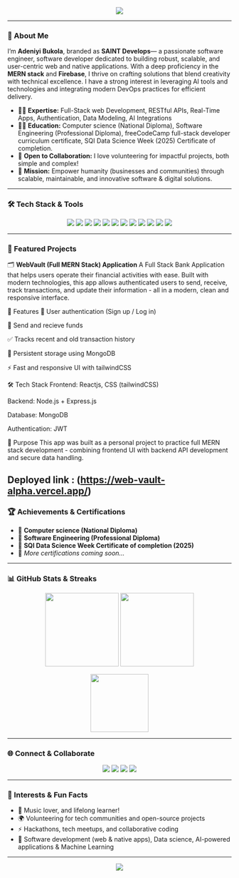 <p align="center">
  <img src="https://readme-typing-svg.demolab.com?font=Fira+Code&size=28&pause=1000&color=00BFFF&center=true&vCenter=true&width=900&lines=Hi%2C+I'm+Adeniyi+Bukola+%28SAINT+Develops%29;Full+Stack+Web+%26+Native+App+Developer;MERN+Stack+%7C+Firebase+;Welcome+to+my+GitHub+Profile!" />
</p>

---

### 👋 About Me

I’m **Adeniyi Bukola**, branded as **SAINT Develops**— a passionate software engineer, software developer dedicated to building robust, scalable, and user-centric web and native applications. With a deep proficiency in the **MERN stack** and **Firebase**, I thrive on crafting solutions that blend creativity with technical excellence. I have a strong interest in leveraging AI tools and technologies and integrating modern DevOps practices for efficient delivery.

- 🧑‍💻 **Expertise:** Full-Stack web Development, RESTful APIs, Real-Time Apps, Authentication, Data Modeling, AI Integrations
- 👨‍🏫 **Education:** Computer science (National Diploma), Software Engineering (Professional Diploma), freeCodeCamp full-stack developer curriculum certificate, SQI Data Science Week (2025) Certificate of completion. 
- 🤝 **Open to Collaboration:** I love volunteering for impactful projects, both simple and complex!
- 🌟 **Mission:** Empower humanity (businesses and communities) through scalable, maintainable, and innovative software & digital solutions.

---

### 🛠️ Tech Stack & Tools

<p align="center">
  <img src="https://img.shields.io/badge/-HTML5-E34F26?style=flat&logo=html5&logoColor=white" />
  <img src="https://img.shields.io/badge/-CSS3-1572B6?style=flat&logo=css3&logoColor=white" />
  <img src="https://img.shields.io/badge/-JavaScript-F7DF1E?style=flat&logo=javascript&logoColor=black" />
  <img src="https://img.shields.io/badge/-React-61DAFB?style=flat&logo=react&logoColor=black" />
  <img src="https://img.shields.io/badge/-Node.js-339933?style=flat&logo=node.js&logoColor=white" />
  <img src="https://img.shields.io/badge/-Express.js-000000?style=flat&logo=express&logoColor=white" />
  <img src="https://img.shields.io/badge/-MongoDB-47A248?style=flat&logo=mongodb&logoColor=white" />
  <img src="https://img.shields.io/badge/-Firebase-FFCA28?style=flat&logo=firebase&logoColor=black" />
  <img src="https://img.shields.io/badge/-TypeScript-3178C6?style=flat&logo=typescript&logoColor=white" />
  <img src="https://img.shields.io/badge/-Redux-764ABC?style=flat&logo=redux&logoColor=white" />
  <img src="https://img.shields.io/badge/-Git-F05032?style=flat&logo=git&logoColor=white" />
  <img src="https://img.shields.io/badge/-GitHub-181717?style=flat&logo=github&logoColor=white" />
</p>

---

### 🚀 Featured Projects

🗂️ **WebVault (Full MERN Stack) Application**
A Full Stack Bank Application that helps users operate their financial activities with ease. Built with modern technologies, this app allows authenticated users to send, receive, track transactions, and update their information - all in a modern, clean and responsive interface.

🚀 Features
🔐 User authentication (Sign up / Log in)

📝 Send and recieve funds

✅ Tracks recent and old transaction history

💾 Persistent storage using MongoDB 

⚡ Fast and responsive UI with tailwindCSS

🛠️ Tech Stack
Frontend: Reactjs, CSS (tailwindCSS)

Backend: Node.js + Express.js

Database: MongoDB 

Authentication: JWT

📌 Purpose
This app was built as a personal project to practice full MERN stack development - combining frontend UI with backend API development and secure data handling.

Deployed link : (https://web-vault-alpha.vercel.app/)
---

### 🏆 Achievements & Certifications

- 🥇 **Computer science (National Diploma)**
- 🥇 **Software Engineering (Professional Diploma)**
- 🥇 **SQI Data Science Week Certificate of completion (2025)**
- 🚧 *More certifications coming soon...*

---

### 📊 GitHub Stats & Streaks

<p align="center">
  <img src="https://github-readme-stats.vercel.app/api?username=TopboySaint&show_icons=true&theme=react&hide_border=true" height="165" />
  <img src="https://github-readme-streak-stats.herokuapp.com/?user=TopboySaint&theme=react&hide_border=true" height="165" />
</p>

<p align="center">
  <img src="https://github-readme-stats.vercel.app/api/top-langs/?username=TopboySaint&layout=compact&theme=react&hide_border=true" height="130" />
</p>

---

### 🌐 Connect & Collaborate

<!-- Social links: update your GitHub profile to add these links -->
<p align="center">
  <a href="https://www.linkedin.com/in/your-linkedin/"><img src="https://img.shields.io/badge/LinkedIn-0A66C2?style=flat&logo=linkedin&logoColor=white" /></a>
  <a href="mailto:topboysaint1@gmail.com"><img src="https://img.shields.io/badge/Email-D14836?style=flat&logo=gmail&logoColor=white" /></a>
  <a href="https://twitter.com/sgt_nash"><img src="https://img.shields.io/badge/Twitter-1DA1F2?style=flat&logo=twitter&logoColor=white" /></a>
  <a href="https://twitter.com/saintdevelops"><img src="https://img.shields.io/badge/Twitter-1DA1F2?style=flat&logo=twitter&logoColor=white" /></a>
  <!-- Add more links as needed -->
</p>

---

### 🎨 Interests & Fun Facts

- 🎵 Music lover, and lifelong learner!
- 🌍 Volunteering for tech communities and open-source projects
- ⚡ Hackathons, tech meetups, and collaborative coding
- 🤖 Software development (web & native apps), Data science, AI-powered applications & Machine Learning

---

<p align="center">
  <img src="https://capsule-render.vercel.app/api?type=waving&color=00BFFF&height=120&section=footer"/>
</p>

